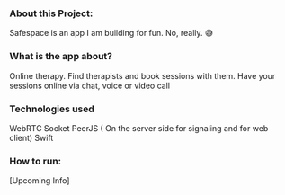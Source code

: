 ### About this Project:
Safespace is an app I am building for fun. No, really. 😅

### What is the app about?
Online therapy. 
Find therapists and book sessions with them. Have your sessions online via chat, voice or video call

### Technologies used 
WebRTC
Socket 
PeerJS ( On the server side for signaling and for web client)
Swift

### How to run:
[Upcoming Info]


